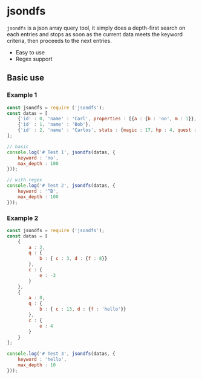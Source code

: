 # jsondfs
`jsondfs` is a json array query tool, it simply does a depth-first search on each entries and stops as soon as the current data meets the keyword criteria, then proceeds to the next entries.
- Easy to use
- Regex support

## Basic use
### Example 1
```javascript
const jsondfs = require ('jsondfs');
const datas = [
    {'id' : 0, 'name' : 'Carl', properties : [{a : {b : 'no', m : 1}}, {i : 'am', home : 'hello'}]},
    {'id' : 1, 'name' : 'Bob'},
    {'id' : 2, 'name' : 'Carlos', stats : {magic : 17, hp : 4, quest : [{special : 1, human : 'no'}, 2, 3]}}
];

// basic
console.log('# Test 1', jsondfs(datas, {
    keyword : 'no',
    max_depth : 100
}));

// with regex
console.log('# Test 2', jsondfs(datas, {
    keyword : '^B',
    max_depth : 100
}));
```

### Example 2
```javascript
const jsondfs = require ('jsondfs');
const datas = [
	{
		a : 2,
		q : {
			b : { c : 3, d : {f : 8}}
		},
		c : {
			e : -3
		}
	},
	{
		a : 8,
		q : {
			b : { c : 13, d : {f : 'hello'}}
		},
		c : {
			e : 4
		}
	}
];

console.log('# Test 3', jsondfs(datas, {
	keyword : 'hello',
	max_depth : 10
}));
```